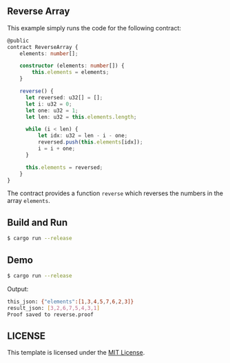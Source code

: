 ## Reverse Array

This example simply runs the code for the following contract:

```typescript
@public
contract ReverseArray {
    elements: number[];

    constructor (elements: number[]) {
        this.elements = elements;
    }

    reverse() {
      let reversed: u32[] = [];
      let i: u32 = 0;
      let one: u32 = 1;
      let len: u32 = this.elements.length;

      while (i < len) {
          let idx: u32 = len - i - one;
          reversed.push(this.elements[idx]);
          i = i + one;
      }

      this.elements = reversed;
    }
}
```

The contract provides a function `reverse` which reverses the numbers in the array `elements`.

## Build and Run

```bash
$ cargo run --release
```

## Demo

```bash
$ cargo run --release
```

Output:

```bash
this_json: {"elements":[1,3,4,5,7,6,2,3]}
result_json: [3,2,6,7,5,4,3,1]
Proof saved to reverse.proof
```

## LICENSE

This template is licensed under the [MIT License](LICENSE.md).
